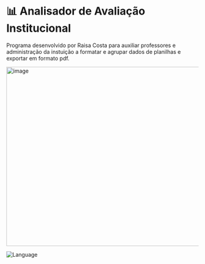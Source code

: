 # 📊 Analisador de Avaliação Institucional

Programa desenvolvido por Raisa Costa para auxiliar professores e administração da instuição a formatar e agrupar dados de planilhas e exportar em formato pdf.

<img width="1013" height="469" alt="image" src="https://github.com/user-attachments/assets/7b49c8b0-763f-4f83-b3b0-922932c84573" />



![Language](https://img.shields.io/badge/language-Python-blue)

